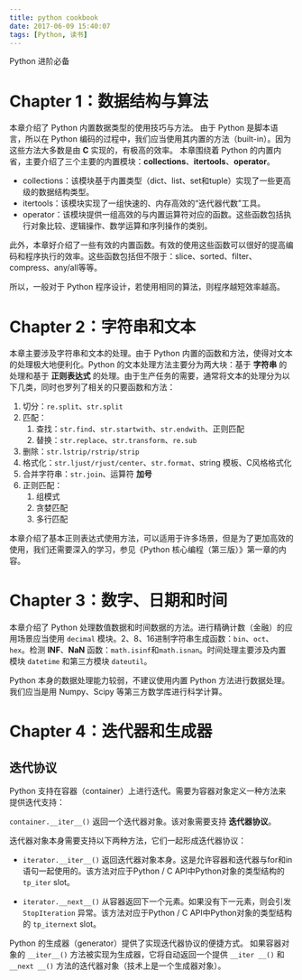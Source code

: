 ```yaml
---
title: python cookbook
date: 2017-06-09 15:40:07
tags: [Python, 读书]
---
```


Python 进阶必备

<!--more-->

# Chapter 1：数据结构与算法

本章介绍了 Python 内置数据类型的使用技巧与方法。
由于 Python 是脚本语言，所以在 Python 编码的过程中，我们应当使用其内置的方法（built-in）。因为这些方法大多数是由 **C** 实现的，有极高的效率。
本章围绕着 Python 的内置内省，主要介绍了三个主要的内置模块：**collections**、**itertools**、**operator**。

+ collections：该模块基于内置类型（dict、list、set和tuple）实现了一些更高级的数据结构类型。
+ itertools：该模块实现了一组快速的、内存高效的“迭代器代数”工具。
+ operator：该模块提供一组高效的与内置运算符对应的函数。这些函数包括执行对象比较、逻辑操作、数学运算和序列操作的类别。

此外，本章好介绍了一些有效的内置函数。有效的使用这些函数可以很好的提高编码和程序执行的效率。这些函数包括但不限于：slice、sorted、filter、compress、any/all等等。

所以，一般对于 Python 程序设计，若使用相同的算法，则程序越短效率越高。

# Chapter 2：字符串和文本

本章主要涉及字符串和文本的处理。由于 Python 内置的函数和方法，使得对文本的处理极大地便利化。Python 的文本处理方法主要分为两大块：基于 **字符串** 的处理和基于 **正则表达式** 的处理。由于生产任务的需要，通常将文本的处理分为以下几类，同时也罗列了相关的只要函数和方法：

1. 切分：`re.split`、`str.split`
2. 匹配：
    1. 查找：`str.find`、`str.startwith`、`str.endwith`、正则匹配
    2. 替换：`str.replace`、`str.transform`、`re.sub` 
3. 删除：`str.lstrip/rstrip/strip`
4. 格式化：`str.ljust/rjust/center`、`str.format`、string 模板、C风格格式化
5. 合并字符串：`str.join`、运算符 **加号**
6. 正则匹配：
    1. 组模式
    2. 贪婪匹配
    3. 多行匹配

本章介绍了基本正则表达式使用方法，可以适用于许多场景，但是为了更加高效的使用，我们还需要深入的学习，参见《Python 核心编程（第三版）》第一章的内容。

# Chapter 3：数字、日期和时间

本章介绍了 Python 处理数值数据和时间数据的方法。进行精确计数（金融）的应用场景应当使用 `decimal` 模块。2、8、16进制字符串生成函数：`bin`、`oct`、`hex`。检测 **INF**、**NaN** 函数：`math.isinf`和`math.isnan`。时间处理主要涉及内置模块 `datetime` 和第三方模块 `dateutil`。

Python 本身的数据处理能力较弱，不建议使用内置 Python 方法进行数据处理。我们应当是用 Numpy、Scipy 等第三方数学库进行科学计算。

# Chapter 4：迭代器和生成器

## 迭代协议

Python 支持在容器（container）上进行迭代。需要为容器对象定义一种方法来提供迭代支持：

`container.__iter__()` 返回一个迭代器对象。该对象需要支持 **迭代器协议**。

迭代器对象本身需要支持以下两种方法，它们一起形成迭代器协议：

+ `iterator.__iter__()`
返回迭代器对象本身。这是允许容器和迭代器与for和in语句一起使用的。该方法对应于Python / C API中Python对象的类型结构的 `tp_iter` slot。

+ `iterator.__next__()`
从容器返回下一个元素。如果没有下一元素，则会引发 `StopIteration` 异常。该方法对应于Python / C API中Python对象的类型结构的 `tp_iternext` slot。

Python 的生成器（generator）提供了实现迭代器协议的便捷方式。 如果容器对象的 `__iter__()` 方法被实现为生成器，它将自动返回一个提供 `__iter __()` 和 `__next __()` 方法的迭代器对象（技术上是一个生成器对象）。 